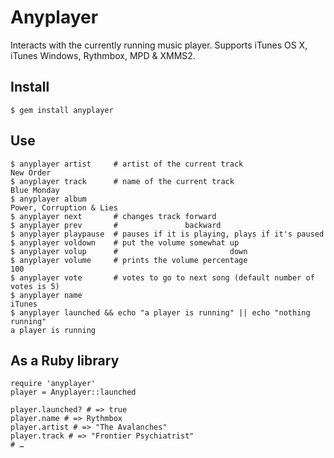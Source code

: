 Anyplayer
=========

Interacts with the currently running music player. Supports iTunes OS X, iTunes Windows,
Rythmbox, MPD & XMMS2.

Install
-------

    $ gem install anyplayer

Use
---

    $ anyplayer artist     # artist of the current track
    New Order
    $ anyplayer track      # name of the current track
    Blue Monday
    $ anyplayer album
    Power, Corruption & Lies
    $ anyplayer next       # changes track forward
    $ anyplayer prev       #               backward
    $ anyplayer playpause  # pauses if it is playing, plays if it's paused
    $ anyplayer voldown    # put the volume somewhat up
    $ anyplayer volup      #                         down
    $ anyplayer volume     # prints the volume percentage
    100
    $ anyplayer vote       # votes to go to next song (default number of votes is 5)
    $ anyplayer name
    iTunes
    $ anyplayer launched && echo "a player is running" || echo "nothing running"
    a player is running

As a Ruby library
-----------------

    require 'anyplayer'
    player = Anyplayer::launched

    player.launched? # => true
    player.name # => Rythmbox
    player.artist # => "The Avalanches"
    player.track # => "Frontier Psychiatrist"
    # …
